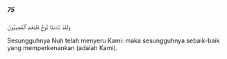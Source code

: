 ##### 75

<span class="ayah">وَلَقَدْ نَادَىٰنَا نُوحٌۭ فَلَنِعْمَ ٱلْمُجِيبُونَ</span>

<span class="ayah_translation">Sesungguhnya Nuh telah menyeru Kami: maka sesungguhnya sebaik-baik yang memperkenankan (adalah Kami).</span>
